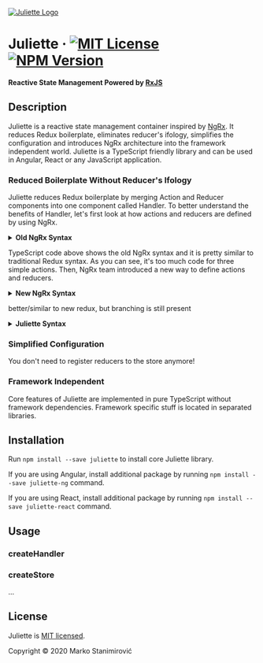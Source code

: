 [![Juliette Logo](https://i.ibb.co/jDs1CB3/juliette-logo.jpg)](https://github.com/stanimirovic/juliette)

# Juliette &middot; [![MIT License](https://img.shields.io/badge/license-MIT-blue.svg)](./LICENSE) [![NPM Version](https://badge.fury.io/js/juliette.svg)](https://badge.fury.io/js/juliette)

**Reactive State Management Powered by [RxJS](https://rxjs-dev.firebaseapp.com/)**

## Description

Juliette is a reactive state management container inspired by [NgRx](https://ngrx.io/).
It reduces Redux boilerplate, eliminates reducer's ifology, simplifies the configuration
and introduces NgRx architecture into the framework independent world.
Juliette is a TypeScript friendly library and can be used in Angular,
React or any JavaScript application.

### Reduced Boilerplate Without Reducer's Ifology

Juliette reduces Redux boilerplate by merging Action and Reducer components into one component called Handler.
To better understand the benefits of Handler, let's first look at how actions and reducers are defined by using NgRx.

<details>
  <summary><b>Old NgRx Syntax</b></summary>

```typescript
// users.actions.ts

export const FETCH_USERS = '[Users] Fetch Users';
export const FETCH_USERS_SUCCESS = '[Users] Fetch Users Success';
export const FETCH_USERS_ERROR = '[Users] Fetch Users Error';

export class FetchUsers implements Action {
  readonly type = FETCH_USERS;
}

export class FetchUsersSuccess implements Action {
  readonly type = FETCH_USERS_SUCCESS;

  constructor(public payload: User[]) {}
}

export class FetchUsersError implements Action {
  readonly type = FETCH_USERS_ERROR;
}

export type Action = FetchUsers | FetchUsersSuccess | FetchUsersError;

// users.reducer.ts

import * as UsersActions from './users.actions';

export interface State {
  users: User[];
  showLoading: boolean;
}

const initialState: State = {
  users: [],
  showLoading: false,
};

export function reducer(state = initialState, action: UsersActions.Action): State {
  switch (action.type) {
    case UsersActions.FETCH_USERS:
      return { ...state, showLoading: true };
    case UsersActions.FETCH_USERS_SUCCESS:
      return { ...state, users: action.payload, showLoading: false };
    case UsersActions.FETCH_USERS_ERROR:
      return { ...state, users: [], showLoading: false };
    default:
      return state;
  }
}
```

</details>

TypeScript code above shows the old NgRx syntax and it is pretty similar to traditional Redux syntax.
As you can see, it's too much code for three simple actions. Then, NgRx team introduced a new way
to define actions and reducers.

<details>
  <summary><b>New NgRx Syntax</b></summary>
  
```typescript
// users.actions.ts

export const fetchUsers = createAction('[Users] Fetch Users');
export const fetchUsersSuccess = createAction(
'[Users] Fetch Users Success',
props<{ users: User[] }>()
);
export const fetchUsersError = createAction('[Users] Fetch Users Error');

// users.reducer.ts

import \* as UsersActions from './users.actions';

export interface State {
users: User[];
showLoading: boolean;
}

const initialState: State = {
users: [],
showLoading: false,
};

export const reducer = createReducer(
initialState,
on(UsersActions.fetchUsers, state => ({ ...state, showLoading: true })),
on(UsersActions.fetchUsersSuccess, (state, { users }) => ({
...state,
users,
showLoading: false,
})),
on(UsersActions.fetchUsersError, state => ({
...state,
users: [],
showLoading: false,
})),
);

````
</details>

better/similar to new redux, but branching is still present

<details>
  <summary><b>Juliette Syntax</b></summary>

```typescript
// users.handlers.ts

export const stateKey = 'users';

export interface State {
  users: User[];
  showLoading: boolean;
}

export const initialState: State = {
  users: [],
  showLoading: false,
};

export const fetchUsers = createHandler<State>(
  '[Users] Fetch Users',
  stateKey,
  state => ({ ...state, showLoading: true })
);
export const fetchUsersSuccess = createHandler<State, { users: User[] }>(
  '[Users] Fetch Users Success',
  stateKey,
  (state, { users }) => ({ ...state, users, showLoading: false }),
);
export const fetchUsersError = createHandler<State>(
  '[Users] Fetch Users Error',
  stateKey,
  state => ({ ...state, users: [], showLoading: false }),
);
````

</details>

### Simplified Configuration

You don't need to register reducers to the store anymore!

### Framework Independent

Core features of Juliette are implemented in pure TypeScript without framework dependencies.
Framework specific stuff is located in separated libraries.

## Installation

Run `npm install --save juliette` to install core Juliette library.

If you are using Angular, install additional package by running `npm install --save juliette-ng` command.

If you are using React, install additional package by running `npm install --save juliette-react` command.

## Usage

### createHandler

### createStore

...

## License

Juliette is [MIT licensed](./LICENSE).

Copyright © 2020 Marko Stanimirović
